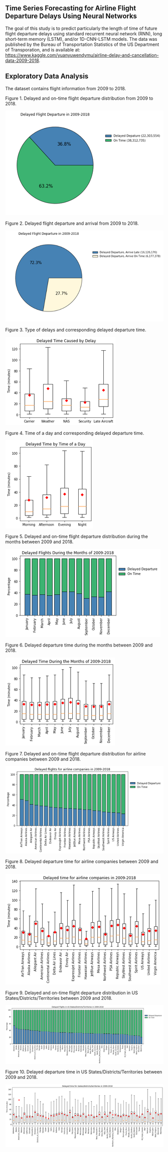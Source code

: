 ## Time Series Forecasting for Airline Flight Departure Delays Using Neural Networks

The goal of this study is to predict particularly the length of time of future flight departure delays using standard recurrent neural network (RNN), long short-term memory (LSTM), and/or 1D-CNN-LSTM models.  The data was published by the Bureau of Transportation Statistics of the US Department of Transporation, and is available at: https://www.kaggle.com/yuanyuwendymu/airline-delay-and-cancellation-data-2009-2018.

## Exploratory Data Analysis

The dataset contains flight information from 2009 to 2018.


Figure 1.  Delayed and on-time flight departure distribution from 2009 to 2018.

![](image/flightDeparture2009_2018.png)


Figure 2.  Delayed flight departure and arrival from 2009 to 2018.

![](image/delayedDeparture2009_2018.png)


Figure 3.  Type of delays and corresponding delayed departure time.

![](image/boxplotDelay.png)


Figure 4.  Time of a day and corresponding delayed departure time.

![](image/boxplotTime.png)


Figure 5.  Delayed and on-time flight departure distribution during the months between 2009 and 2018.

![](image/months.png)


Figure 6.  Delayed departure time during the months between 2009 and 2018.

![](image/boxplotMonths.png)


Figure 7.  Delayed and on-time flight departure distribution for airline companies between 2009 and 2018.

![](image/airline.png)


Figure 8.  Delayed departure time for airline companies between 2009 and 2018.

![](image/boxplotAirline.png)


Figure 9.  Delayed and on-time flight departure distribution in US States/Districts/Territories between 2009 and 2018.

![](image/states.png)


Figure 10.  Delayed departure time in US States/Districts/Territories between 2009 and 2018.

![](image/boxplotStates.png)